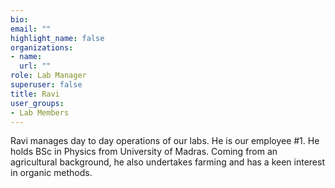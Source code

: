 ```yaml
---
bio: 
email: ""
highlight_name: false
organizations:
- name: 
  url: ""
role: Lab Manager
superuser: false
title: Ravi
user_groups:
- Lab Members
---
```

Ravi manages day to day operations of our labs. He is our employee #1. He holds  BSc in Physics from University of Madras. Coming from an agricultural background, he also undertakes farming and has a keen interest in organic methods.

